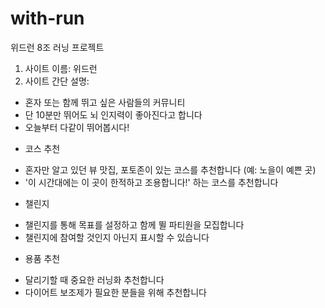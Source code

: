 # with-run
위드런 8조 러닝 프로젝트

1. 사이트 이름: 위드런
2. 사이트 간단 설명:
- 혼자 또는 함께 뛰고 싶은 사람들의 커뮤니티
- 단 10분만 뛰어도 뇌 인지력이 좋아진다고 합니다
- 오늘부터 다같이 뛰어봅시다!

 * 코스 추천
- 혼자만 알고 있던 뷰 맛집, 포토존이 있는 코스를 추천합니다 (예: 노을이 예쁜 곳)
- '이 시간대에는 이 곳이 한적하고 조용합니다!' 하는 코스를 추천합니다

 * 챌린지
- 챌린지를 통해 목표를 설정하고 함께 뛸 파티원을 모집합니다
- 챌린지에 참여할 것인지 아닌지 표시할 수 있습니다

 * 용품 추천
- 달리기할 때 중요한 러닝화 추천합니다
- 다이어트 보조제가 필요한 분들을 위해 추천합니다
